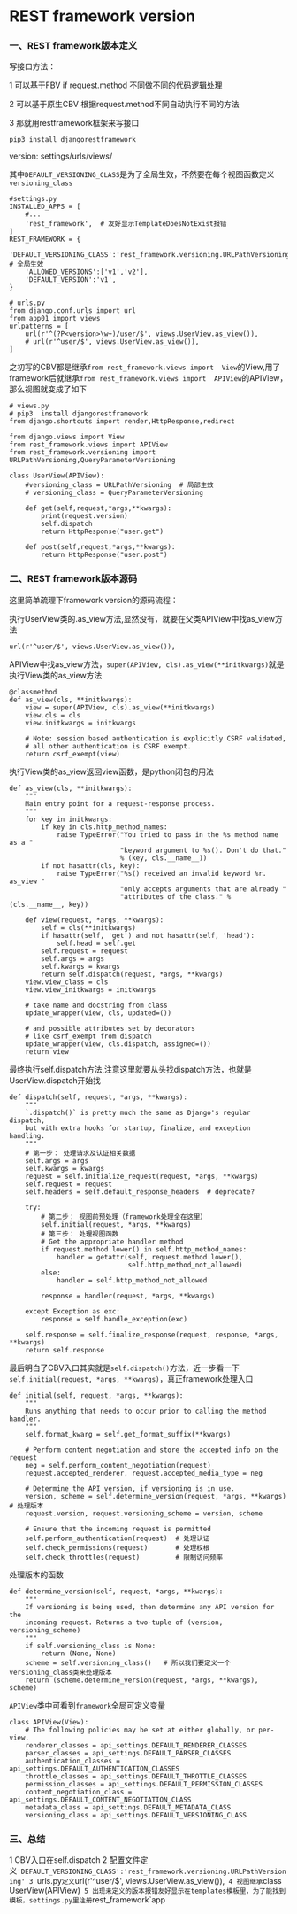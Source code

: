 # REST framework version

### 一、REST framework版本定义

写接口方法：

1 可以基于FBV if request.method 不同做不同的代码逻辑处理

2 可以基于原生CBV 根据request.method不同自动执行不同的方法

3 那就用restframework框架来写接口

```
pip3 install djangorestframework
```

version: settings/urls/views/

其中`DEFAULT_VERSIONING_CLASS`是为了全局生效，不然要在每个视图函数定义`versioning_class`
```
#settings.py
INSTALLED_APPS = [
    #...
    'rest_framework',  # 友好显示TemplateDoesNotExist报错
]
REST_FRAMEWORK = {
    'DEFAULT_VERSIONING_CLASS':'rest_framework.versioning.URLPathVersioning',  # 全局生效
    'ALLOWED_VERSIONS':['v1','v2'],
    'DEFAULT_VERSION':'v1',
}
```

```
# urls.py
from django.conf.urls import url
from app01 import views
urlpatterns = [
    url(r'^(?P<version>\w+)/user/$', views.UserView.as_view()),
    # url(r'^user/$', views.UserView.as_view()),
]
```

之初写的CBV都是继承`from rest_framework.views import  View`的View,用了framework后就继承`from rest_framework.views import  APIView`的APIView，那么视图就变成了如下
```
# views.py
# pip3  install djangorestframework
from django.shortcuts import render,HttpResponse,redirect

from django.views import View
from rest_framework.views import APIView
from rest_framework.versioning import URLPathVersioning,QueryParameterVersioning

class UserView(APIView):
    #versioning_class = URLPathVersioning  # 局部生效
    # versioning_class = QueryParameterVersioning

    def get(self,request,*args,**kwargs):
        print(request.version)
        self.dispatch
        return HttpResponse("user.get")

    def post(self,request,*args,**kwargs):
        return HttpResponse("user.post")
```

### 二、REST framework版本源码

 这里简单疏理下framework version的源码流程：
 
 执行UserView类的.as_view方法,显然没有，就要在父类APIView中找as_view方法
 ```
 url(r'^user/$', views.UserView.as_view()),
 ```

APIView中找as_view方法，`super(APIView, cls).as_view(**initkwargs)`就是执行View类的as_view方法
```
@classmethod
def as_view(cls, **initkwargs):
    view = super(APIView, cls).as_view(**initkwargs)
    view.cls = cls
    view.initkwargs = initkwargs

    # Note: session based authentication is explicitly CSRF validated,
    # all other authentication is CSRF exempt.
    return csrf_exempt(view)
```

执行View类的as_view返回view函数，是python闭包的用法
```
def as_view(cls, **initkwargs):
    """
    Main entry point for a request-response process.
    """
    for key in initkwargs:
        if key in cls.http_method_names:
            raise TypeError("You tried to pass in the %s method name as a "
                            "keyword argument to %s(). Don't do that."
                            % (key, cls.__name__))
        if not hasattr(cls, key):
            raise TypeError("%s() received an invalid keyword %r. as_view "
                            "only accepts arguments that are already "
                            "attributes of the class." % (cls.__name__, key))

    def view(request, *args, **kwargs):
        self = cls(**initkwargs)
        if hasattr(self, 'get') and not hasattr(self, 'head'):
            self.head = self.get
        self.request = request
        self.args = args
        self.kwargs = kwargs
        return self.dispatch(request, *args, **kwargs)
    view.view_class = cls
    view.view_initkwargs = initkwargs

    # take name and docstring from class
    update_wrapper(view, cls, updated=())

    # and possible attributes set by decorators
    # like csrf_exempt from dispatch
    update_wrapper(view, cls.dispatch, assigned=())
    return view
```

最终执行self.dispatch方法,注意这里就要从头找dispatch方法，也就是UserView.dispatch开始找
```
def dispatch(self, request, *args, **kwargs):
    """
    `.dispatch()` is pretty much the same as Django's regular dispatch,
    but with extra hooks for startup, finalize, and exception handling.
    """
    # 第一步： 处理请求及认证相关数据
    self.args = args
    self.kwargs = kwargs
    request = self.initialize_request(request, *args, **kwargs)
    self.request = request
    self.headers = self.default_response_headers  # deprecate?

    try:
        # 第二步： 视图前预处理（framework处理全在这里）
        self.initial(request, *args, **kwargs)
        # 第三步： 处理视图函数
        # Get the appropriate handler method
        if request.method.lower() in self.http_method_names:
            handler = getattr(self, request.method.lower(),
                              self.http_method_not_allowed)
        else:
            handler = self.http_method_not_allowed
    
        response = handler(request, *args, **kwargs)

    except Exception as exc:
        response = self.handle_exception(exc)

    self.response = self.finalize_response(request, response, *args, **kwargs)
    return self.response
```

最后明白了CBV入口其实就是`self.dispatch()`方法，近一步看一下`self.initial(request, *args, **kwargs)`，真正framework处理入口

```
def initial(self, request, *args, **kwargs):
    """
    Runs anything that needs to occur prior to calling the method handler.
    """
    self.format_kwarg = self.get_format_suffix(**kwargs)

    # Perform content negotiation and store the accepted info on the request
    neg = self.perform_content_negotiation(request)
    request.accepted_renderer, request.accepted_media_type = neg

    # Determine the API version, if versioning is in use.
    version, scheme = self.determine_version(request, *args, **kwargs)  # 处理版本
    request.version, request.versioning_scheme = version, scheme

    # Ensure that the incoming request is permitted
    self.perform_authentication(request)  # 处理认证
    self.check_permissions(request)       # 处理权根
    self.check_throttles(request)         # 限制访问频率
```

处理版本的函数
```
def determine_version(self, request, *args, **kwargs):
    """
    If versioning is being used, then determine any API version for the
    incoming request. Returns a two-tuple of (version, versioning_scheme)
    """
    if self.versioning_class is None:
        return (None, None)
    scheme = self.versioning_class()   # 所以我们要定义一个versioning_class类来处理版本
    return (scheme.determine_version(request, *args, **kwargs), scheme)
```

`APIView`类中可看到`framework`全局可定义变量
```
class APIView(View):
    # The following policies may be set at either globally, or per-view.
    renderer_classes = api_settings.DEFAULT_RENDERER_CLASSES
    parser_classes = api_settings.DEFAULT_PARSER_CLASSES
    authentication_classes = api_settings.DEFAULT_AUTHENTICATION_CLASSES
    throttle_classes = api_settings.DEFAULT_THROTTLE_CLASSES
    permission_classes = api_settings.DEFAULT_PERMISSION_CLASSES
    content_negotiation_class = api_settings.DEFAULT_CONTENT_NEGOTIATION_CLASS
    metadata_class = api_settings.DEFAULT_METADATA_CLASS
    versioning_class = api_settings.DEFAULT_VERSIONING_CLASS
```

### 三、总结
1 CBV入口在self.dispatch
2 配置文件定义`'DEFAULT_VERSIONING_CLASS':'rest_framework.versioning.URLPathVersioning'
3 `urls.py`定义`url(r'^user/$', views.UserView.as_view()),`
4 视图继承`class UserView(APIView)`
5 出现未定义的版本报错友好显示在templates模板里，为了能找到模板，settings.py里注册`rest_framework`app


